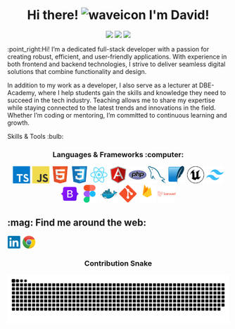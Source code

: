 <h1 align="center">Hi there! <img src="https://user-images.githubusercontent.com/44104676/173990923-48b66056-0bff-472a-b5bf-faab4146e950.gif" height="40" alt="waveicon"> I'm David!</h1>

<p align="center">
    <img src="https://img.shields.io/badge/Love-Design-CB9DF0?style=flat" />
    <img src="https://img.shields.io/badge/Focus-Web%20Development-C2FFC7?style=flat" />
    <img src="https://img.shields.io/badge/Love-Teaching-C2FFC7?style=flat" />
</p>

<p align="left">
:point_right:Hi! I’m a dedicated full-stack developer with a passion for creating robust, efficient, and user-friendly applications. With experience in both frontend and backend technologies, I strive to deliver seamless digital solutions that combine functionality and design.

In addition to my work as a developer, I also serve as a lecturer at DBE-Academy, where I help students gain the skills and knowledge they need to succeed in the tech industry. Teaching allows me to share my expertise while staying connected to the latest trends and innovations in the field. Whether I’m coding or mentoring, I’m committed to continuous learning and growth.


</p>

<summary>Skills & Tools :bulb:</summary>
<h3 align="center">Languages & Frameworks :computer:</h3>
<p align="center">
<img src="https://raw.githubusercontent.com/devicons/devicon/master/icons/typescript/typescript-original.svg" alt="typescript" width="40" height="40"/>
<img src="https://raw.githubusercontent.com/devicons/devicon/master/icons/javascript/javascript-original.svg" alt="javascript" width="40" height="40"/>
<img src="https://raw.githubusercontent.com/devicons/devicon/master/icons/html5/html5-original.svg" alt="html5" width="40" height="40"/>
<img src="https://raw.githubusercontent.com/devicons/devicon/master/icons/css3/css3-original.svg" alt="css" width="40" height="40"/>
<img src="https://raw.githubusercontent.com/devicons/devicon/master/icons/react/react-original.svg" alt="react" width="40" height="40"/>
<img src="https://raw.githubusercontent.com/devicons/devicon/master/icons/angularjs/angularjs-original.svg" alt="angular" width="40" height="40"/> <!-- Angular -->
<img src="https://raw.githubusercontent.com/devicons/devicon/master/icons/php/php-original.svg" alt="php" width="40" height="40"/>
<img src="https://raw.githubusercontent.com/devicons/devicon/master/icons/mysql/mysql-original.svg" alt="mysql" width="40" height="40"/>
<img src="https://raw.githubusercontent.com/devicons/devicon/master/icons/sqlite/sqlite-original.svg" alt="sqlite" width="40" height="40"/>
<img src="https://raw.githubusercontent.com/devicons/devicon/master/icons/unrealengine/unrealengine-original.svg" alt="unrealengine" width="40" height="40"/>
<img src="https://raw.githubusercontent.com/devicons/devicon/master/icons/tailwindcss/tailwindcss-original.svg" alt="tailwindcss" width="40" height="40"/>
<img src="https://raw.githubusercontent.com/devicons/devicon/master/icons/bootstrap/bootstrap-original.svg" alt="bootstrap" width="40" height="40"/>
<img src="https://raw.githubusercontent.com/devicons/devicon/master/icons/figma/figma-original.svg" alt="figma" width="40" height="40"/>
<img src="https://raw.githubusercontent.com/devicons/devicon/master/icons/docker/docker-original.svg" alt="docker" width="40" height="40"/> <!-- Docker -->
<img src="https://raw.githubusercontent.com/devicons/devicon/refs/heads/master/icons/git/git-plain.svg" alt="git" width="40" height="40"/> <!-- Git -->
<img src="https://github.com/devicons/devicon/raw/refs/heads/master/icons/firebase/firebase-original-wordmark.svg" alt="firebase" width="40" height="40"/> <!-- Firebase -->
<img src="https://github.com/devicons/devicon/raw/refs/heads/master/icons/laravel/laravel-original-wordmark.svg" alt="laravel" width="40" height="40"/> <!-- Laravel -->
</p>

<h2>:mag: Find me around the web:</h2>

<p align="left">
<a href="https://www.linkedin.com/in/david-schuchert-0ab892283/" target="blank"><img align="center" src="https://github.com/devicons/devicon/raw/refs/heads/master/icons/linkedin/linkedin-original.svg" alt="linkdin" height="30" /></a>
<a href="https://david-schuchert.de" target="blank"><img align="center" src="https://github.com/devicons/devicon/raw/refs/heads/master/icons/chrome/chrome-original.svg" alt="portfolio" height="30" /></a>
</p>

<h3 align="center">Contribution Snake</h3>

![snake gif](https://github.com/DavidSchuchert/DavidSchuchert/blob/output/github-snake-dark.svg)


<!--
**daincoding/daincoding** is a ✨ _special_ ✨ repository because its `README.md` (this file) appears on your GitHub profile.

Here are some ideas to get you started:

- 🔭 I’m currently working on ...
- 🌱 I’m currently learning ...
- 👯 I’m looking to collaborate on ...
- 🤔 I’m looking for help with ...
- 💬 Ask me about ...
- 📫 How to reach me: ...
- 😄 Pronouns: ...
- ⚡ Fun fact: ...
-->
